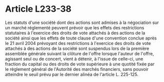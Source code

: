# Article L233-38

Les statuts d'une société dont des actions sont admises à la négociation sur un marché réglementé peuvent prévoir que les effets des restrictions statutaires à l'exercice des droits de vote attachés à des actions de la société ainsi que les effets de toute clause d'une convention conclue après le 21 avril 2004 prévoyant des restrictions à l'exercice des droits de vote attachés à des actions de la société sont suspendus lors de la première assemblée générale suivant la clôture de l'offre lorsque l'auteur de l'offre, agissant seul ou de concert, vient à détenir, à l'issue de celle-ci, une fraction du capital ou des droits de vote supérieure à une quotité fixée par le règlement général de l'Autorité des marchés financiers, sans pouvoir atteindre le seuil prévu par le dernier alinéa de l'article L. 225-125.
